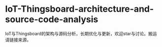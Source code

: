 # IoT-Thingsboard-architecture-and-source-code-analysis
IoT与Thingsboard的架构与源码分析，长期优化与更新，欢迎star与讨论。搬运请链接来源。
